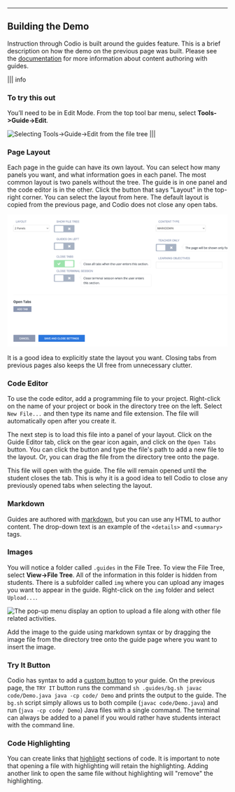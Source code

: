 ----------

## Building the Demo

Instruction through Codio is built around the guides feature. This is a brief description on how the demo on the previous page was built. Please see the [documentation](https://docs.codio.com/authoring.html) for more information about content authoring with guides.


||| info
### To try this out
You’ll need to be in Edit Mode. From the top tool bar menu, select  **Tools->Guide->Edit**.


![Selecting Tools->Guide->Edit from the file tree](.guides/img/editGuide.png)
|||


### Page Layout
Each page in the guide can have its own layout. You can select how many panels you want, and what information goes in each panel. The most common layout is two panels without the tree. The guide is in one panel and the code editor is in the other. Click the button that says "Layout" in the top-right corner. You can select the layout from here. The default layout is copied from the previous page, and Codio does not close any open tabs.

![Select 2 panels under the label "Layout"](.guides/img/layout.png)

It is a good idea to explicitly state the layout you want. Closing tabs from previous pages also keeps the UI free from unnecessary clutter.

### Code Editor
To use the code editor, add a programming file to your project. Right-click on the name of your project or book in the directory tree on the left. Select `New File...` and then type its name and file extension. The file will automatically open after you create it.

The next step is to load this file into a panel of your layout. Click on the Guide Editor tab, click on the gear icon again, and click on the `Open Tabs` button. You can click the button and type the file's path to add a new file to the layout. Or, you can drag the file from the directory tree onto the page.

This file will open with the guide. The file will remain opened until the student closes the tab. This is why it is a good idea to tell Codio to close any previously opened tabs when selecting the layout.

### Markdown
Guides are authored with [markdown](https://docs.codio.com/instructors/authoring/guides/markdown_content.html#markdown), but you can use any HTML to author content. The drop-down text is an example of the `<details>` and `<summary>` tags.

### Images
You will notice a folder called `.guides` in the File Tree. To view the File Tree, select **View->File Tree**. All of the information in this folder is hidden from students. There is a subfolder called `img` where you can upload any images you want to appear in the guide. Right-click on the `img` folder and select `Upload...`.

![The pop-up menu display an option to upload a file along with other file related activities.](.guides/img/upload.png)

Add the image to the guide using markdown syntax or by dragging the image file from the directory tree onto the guide page where you want to insert the image.

### Try It Button

Codio has syntax to add a [custom button](https://docs.codio.com/instructors/authoring/guides/custom_button.html#custom-buttons-in-guides) to your guide. On the previous page, the `TRY IT` button runs the command `sh .guides/bg.sh javac code/Demo.java java -cp code/ Demo` and prints the output to the guide. The `bg.sh` script simply allows us to both compile (`javac code/Demo.java`) and run (`java -cp code/ Demo`) Java files with a single command. The terminal can always be added to a panel if you would rather have students interact with the command line.

### Code Highlighting
You can create links that [highlight](https://docs.codio.com/instructors/authoring/guides/open_close_content.html#open-close-tabs-from-content) sections of code. It is important to note that opening a file with highlighting will retain the highlighting. Adding another link to open the same file without highlighting will "remove" the highlighting.